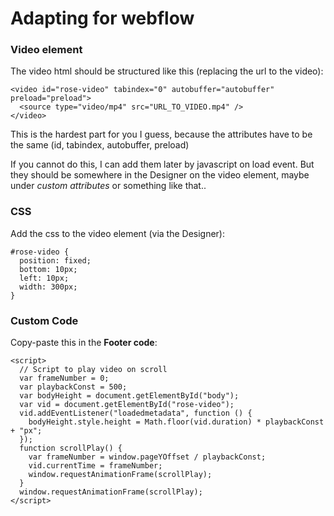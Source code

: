 # Adapting for webflow

### Video element

The video html should be structured like this (replacing the url to the video):

```
<video id="rose-video" tabindex="0" autobuffer="autobuffer" preload="preload">
  <source type="video/mp4" src="URL_TO_VIDEO.mp4" />
</video>
```

This is the hardest part for you I guess, because the attributes have to be the same (id, tabindex, autobuffer, preload)

If you cannot do this, I can add them later by javascript on load event. But they should be somewhere in the Designer on the video element, maybe under _custom attributes_ or something like that..

### CSS

Add the css to the video element (via the Designer):

```
#rose-video {
  position: fixed;
  bottom: 10px;
  left: 10px;
  width: 300px;
}
```

### Custom Code

Copy-paste this in the **Footer code**:

```
<script>
  // Script to play video on scroll
  var frameNumber = 0;
  var playbackConst = 500;
  var bodyHeight = document.getElementById("body");
  var vid = document.getElementById("rose-video");
  vid.addEventListener("loadedmetadata", function () {
    bodyHeight.style.height = Math.floor(vid.duration) * playbackConst + "px";
  });
  function scrollPlay() {
    var frameNumber = window.pageYOffset / playbackConst;
    vid.currentTime = frameNumber;
    window.requestAnimationFrame(scrollPlay);
  }
  window.requestAnimationFrame(scrollPlay);
</script>
```
